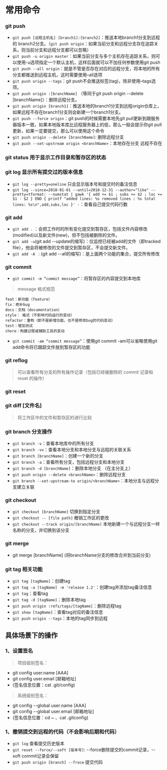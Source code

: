 

# 常用命令
### git push
- `git push [远程主机名] [branch1]:[branch2]`：推送本地branch1分支到远程的 branch2分支。（`git push origin`：如果当前分支和远程分支存在追踪关系，则当前分支和远程分支都可以忽略）
- `git push -u origin master`：如果当前分支与多个主机存在追踪关系，则可以使用-u选项指定一个默认主机，这样后面就可以不加任何参数使用git push
- `git push --all origin`：就是不管是否存在对应的远程分支，将本地的所有分支都推送到远程主机，这时需要使用–all选项
- `git push origin --tags`：git push不会推送标签(tag)，除非使用–tags选项。
- `git push origin :[branchName]` （等同于git push origin --delete [branchName]）：删除远程分支。
- `git push origin [branch1]`：推送本地的branch1分支到远程origin仓库上，如果远程不存在branch1分支则会新建一个branch1分支。
- `git push --force origin`：git push的时候需要本地先git pull更新到跟服务器版本一致，如果本地版本库比远程服务器上的低，那么一般会提示你git pull更新，如果一定要提交，那么可以使用这个命令
- `git push origin --delete [branchName]`: 删除远程分支
- `git push --set-upstream origin <branchName>`：本地存在分支 远程不存在



### git status 用于显示工作目录和暂存区的状态

### git log 显示所有提交过的版本信息
- `git log --pretty=oneline` 只会显示版本号和提交时的备注信息
- `git log --since=2018-01-01 --until=2018-12-31 --author="like" --pretty=tformat: --numstat | gawk '{ add += $1 ; subs += $2 ; loc += $1 - $2 } END { printf "added lines: %s removed lines : %s total lines: %s\n",add,subs,loc }' -`：查看自己提交代码行数

### git add 
- `git add .` ：会把工作时的所有变化提交到暂存区，包括文件内容修改(modified)以及新文件(new)，但不包括被删除的文件。
- `git add -u`(git add --update的缩写)：仅监控已经被add的文件（即tracked file），他会将被修改的文件提交到暂存区，不会提交新文件。
- `git add -A ：`(git add --all的缩写)：是上面两个功能的集合，提交所有修改
               

### git commit
- `git commit -m “commit message”`：将暂存区的内容提交到本地库
> message 格式规范
```
feat：新功能（feature）
fix：修补bug
docs：文档（documentation）
style： 格式（不影响代码运行的变动）
refactor：重构（即不是新增功能，也不是修改bug的代码变动）
test：增加测试
chore：构建过程或辅助工具的变动
```

- `git commit -am “commit message”`：使用git commit -am可以省略使用git add命令将已跟踪文件放到暂存区的功能


### git reflog 
>可以查看所有分支的所有操作记录（包括已经被删除的 commit 记录和 reset 的操作）

### git reset
### git diff [文件名]
>将工作区中的文件和暂存区的进行比较

### git branch 分支操作
- `git branch -v`：查看本地库中的所有分支
- `git branch -vv`：查看本地分支和本地分支与远程的关联关系
- `git branch [branchName]`：创建一个新的分支
- `git branch -a`：查看所有分支，包括远程分支和本地分支
- `git branch -d [branchName]`：删除本地分支 （在主分支上）
- `git push origin --delete <branchName>`：删除远程分支
- `git branch --set-upstream-to origin/<branchName>`：本地分支与远程分支建立关联 


### git checkout 
- `git checkout [branchName]` 切换到指定分支
- `git checkout -- [file path]` 撤销工作区的更改
- `git checkout --track origin/[branchName]` 本地新建一个与远程分支一样名称的分支，并切换到该分支


### git merge 
- git merge [branchName] (将branchName分支的修改合并到当前分支)

### git tag 相关功能
- `git tag [tagName]`：创建tag
- `git tag -a [tagName] -m 'release 1.2'`：创建tag并添加tag备注信息
- `git tag`：查看tag
- `git tag -d [tagName]`：删除本地tag
- `git push origin :refs/tags/[tagName]`：删除远程tag
- `git show [tagName]`：查看tag对应的备注信息
- `git push origin --tags`：本地的tag同步到远程


## 具体场景下的操作

### 1、设置签名
> 项目级别签名：
- git config user.name [AAA]
- git config user.email [邮箱地址]
- (签名信息位置：cat .git/config)
> 系统级别签名：
- git config --global user.name [AAA]
- git config --global user.email [邮箱地址]
- (签名信息位置：cd ~ 、cat .gitconfig)


### 1、撤销提交到远程的代码（不会影响后期和代码）
- `git log` 查看提交历史版本
- `git reset --force/--soft [版本号]`: --force删除提交的commit记录，--soft commit记录会保留
- `git push origin [branch] --froce` 提交代码 


